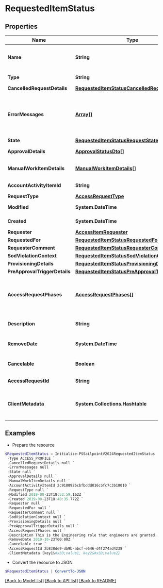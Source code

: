 # RequestedItemStatus
## Properties

Name | Type | Description | Notes
------------ | ------------- | ------------- | -------------
**Name** | **String** | Human-readable display name of the item being requested. | [optional] 
**Type** | **String** | Type of requested object. | [optional] 
**CancelledRequestDetails** | [**RequestedItemStatusCancelledRequestDetails**](RequestedItemStatusCancelledRequestDetails.md) |  | [optional] 
**ErrorMessages** | [**Array[]**](Array.md) | List of list of localized error messages, if any, encountered during the approval/provisioning process. | [optional] 
**State** | [**RequestedItemStatusRequestState**](RequestedItemStatusRequestState.md) |  | [optional] 
**ApprovalDetails** | [**ApprovalStatusDto[]**](ApprovalStatusDto.md) | Approval details for each item. | [optional] 
**ManualWorkItemDetails** | [**ManualWorkItemDetails[]**](ManualWorkItemDetails.md) | Manual work items created for provisioning the item. | [optional] 
**AccountActivityItemId** | **String** | Id of associated account activity item. | [optional] 
**RequestType** | [**AccessRequestType**](AccessRequestType.md) |  | [optional] 
**Modified** | **System.DateTime** | When the request was last modified. | [optional] 
**Created** | **System.DateTime** | When the request was created. | [optional] 
**Requester** | [**AccessItemRequester**](AccessItemRequester.md) |  | [optional] 
**RequestedFor** | [**RequestedItemStatusRequestedFor**](RequestedItemStatusRequestedFor.md) |  | [optional] 
**RequesterComment** | [**RequestedItemStatusRequesterComment**](RequestedItemStatusRequesterComment.md) |  | [optional] 
**SodViolationContext** | [**RequestedItemStatusSodViolationContext**](RequestedItemStatusSodViolationContext.md) |  | [optional] 
**ProvisioningDetails** | [**RequestedItemStatusProvisioningDetails**](RequestedItemStatusProvisioningDetails.md) |  | [optional] 
**PreApprovalTriggerDetails** | [**RequestedItemStatusPreApprovalTriggerDetails**](RequestedItemStatusPreApprovalTriggerDetails.md) |  | [optional] 
**AccessRequestPhases** | [**AccessRequestPhases[]**](AccessRequestPhases.md) | A list of Phases that the Access Request has gone through in order, to help determine the status of the request. | [optional] 
**Description** | **String** | Description associated to the requested object. | [optional] 
**RemoveDate** | **System.DateTime** | When the role access is scheduled for removal. | [optional] 
**Cancelable** | **Boolean** | True if the request can be canceled. | [optional] [default to $false]
**AccessRequestId** | **String** | This is the account activity id. | [optional] 
**ClientMetadata** | **System.Collections.Hashtable** | Arbitrary key-value pairs, if any were included in the corresponding access request | [optional] 

## Examples

- Prepare the resource
```powershell
$RequestedItemStatus = Initialize-PSSailpointV2024RequestedItemStatus  -Name AccessProfile1 `
 -Type ACCESS_PROFILE `
 -CancelledRequestDetails null `
 -ErrorMessages null `
 -State null `
 -ApprovalDetails null `
 -ManualWorkItemDetails null `
 -AccountActivityItemId 2c9180926cbfbddd016cbfc7c3b10010 `
 -RequestType null `
 -Modified 2019-08-23T18:52:59.162Z `
 -Created 2019-08-23T18:40:35.772Z `
 -Requester null `
 -RequestedFor null `
 -RequesterComment null `
 -SodViolationContext null `
 -ProvisioningDetails null `
 -PreApprovalTriggerDetails null `
 -AccessRequestPhases null `
 -Description This is the Engineering role that engineers are granted. `
 -RemoveDate 2019-10-23T00:00Z `
 -Cancelable true `
 -AccessRequestId 2b838de9-db9b-abcf-e646-d4f274ad4238 `
 -ClientMetadata {key1&#x3D;value1, key2&#x3D;value2}
```

- Convert the resource to JSON
```powershell
$RequestedItemStatus | ConvertTo-JSON
```

[[Back to Model list]](../README.md#documentation-for-models) [[Back to API list]](../README.md#documentation-for-api-endpoints) [[Back to README]](../README.md)

